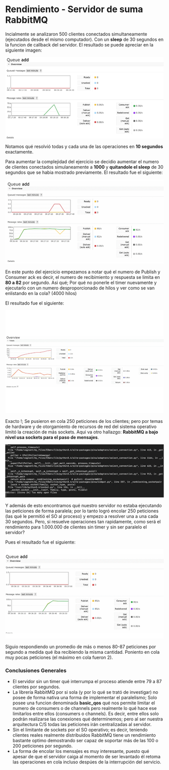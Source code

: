 # Rendimiento - Servidor de suma RabbitMQ

Incialmente se analizaron 500 clientes conectados simultaneamente (ejecutados desde el mismo computador). Con un **sleep** de 30 segundos en la funcion de callback del servidor. El resultado se puede apreciar en la siguiente imagen:

![Alt Text](files/50030sS100pc/result.png)



Notamos qué resolvió todas y cada una de las operaciones en **10 segundos** exactamente.

Para aumentar la complejidad del ejercicio se decidio aumentar el numero de clientes conectados simulaneamente a **1000** y **quitandole el sleep** de 30 segundos que se habia mostrado previamente. El resultado fue el siguiente:

![Alt Text](files/10000S1000pc/animation.gif)

En este punto del ejercicio empezamos a notar qué el numero de Publish y Consumer ack es decir, el numero de recibimiento y respuesta se limita en **80 a 82** por segundo. Asi qué; Por qué no ponerle el timer nuevamente y ejecutarlo con un numero desproporcionado de hilos y ver como se van enlistando en la cola? (4000 hilos)

El resultado fue el siguiente:

![Alt Text](files/4000t30sS4000pc/animation.gif)

Exacto !; Se pusieron en cola 250 peticiones de los clientes; pero por temas de hardware y de otorgamiento de recursos de red del sistema operativo limitó la creación de más sockets. Aqui va otro hallazgo: **RabbitMQ a bajo nivel usa sockets para el paso de mensajes**.

![Alt Text](files/4000t30sS4000pc/sockets_erros.png)

Y además de esto encontramos qué nuestro servidor no estaba ejecutando las peticiones de forma paralela; por lo tanto logró encolar 250 peticiones (las qué le permitió el SO al proceso) y empezo a resolver una a una cada 30 segundos. Pero, si resuelve operaciones tan rapidamente, como será el rendimiento para 1.000.000 de clientes sin timer y sin ser paralelo el servidor?

Pues el resultado fue el siguiente:

![Alt Text](files/1000000S1pc/animation.gif)

Siguio respondiendo un promedio de más o menos 80-87 peticiones por segundo a medida qué iba recibiendo la misma cantidad. Poniento en cola muy pocas peticiones (el máximo en cola fueron 2).

### Conclusiones Generales

* El servidor sin un timer qué interrumpa el proceso atiende entre 79 a 87 clientes por segundos.
* La librería RabbitMQ por si sola (y por lo qué se trató de investigar) no posee de forma nativa una forma de implementar el paralelismo; Solo posee una funcion denominada **basic_qos** qué nos permite limitar el numero de consumers o de channels pero realmente lo qué hace ese limitarlos entre ellos (consumers o channels). Es decir, entre ellos solo podrán realizarse las conexiones qué determinemos; pero al ser nuestra arquitectura C/S todas las peticiones irán centralizadas al servidor.
* Sin el limitante de sockets por el SO operativo; es decir, teniendo clientes reales realmente distribuidos RabbitMQ tiene un rendimiento bastante optimo demostrando ser capaz de soportar más de las 100 o 200 peticiones por segundo.
* La forma de encolar los mensajes es muy interesante, puesto qué apesar de que el servidor caiga al momento de ser levantado él retoma las operaciones en cola incluso despúes de la interrupción del servicio.